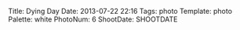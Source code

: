Title: Dying Day
Date: 2013-07-22 22:16
Tags: photo
Template: photo
Palette: white
PhotoNum: 6
ShootDate: SHOOTDATE

